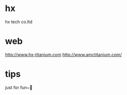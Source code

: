 # hx
hx tech co.ltd

# web
http://www.hx-titanium.com
http://www.amctitanium.com/

# tips
just for fun~🙈
